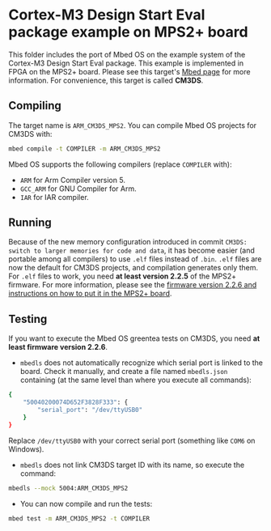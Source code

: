 # Cortex-M3 Design Start Eval package example on MPS2+ board

This folder includes the port of Mbed OS on the example system of the Cortex-M3
Design Start Eval package. This example is implemented in FPGA on the MPS2+
board. Please see this target's [Mbed page](https://os.mbed.com/platforms/ARM-CM3DS/)
for more information.
For convenience, this target is called **CM3DS**.

## Compiling

The target name is `ARM_CM3DS_MPS2`. You can compile Mbed OS
projects for CM3DS with:

```bash
mbed compile -t COMPILER -m ARM_CM3DS_MPS2
```

Mbed OS supports the following compilers (replace `COMPILER` with):

* `ARM` for Arm Compiler version 5.
* `GCC_ARM` for GNU Compiler for Arm.
* `IAR` for IAR compiler.

## Running

Because of the new memory configuration introduced in commit `CM3DS: switch to
larger memories for code and data`, it
has become easier (and portable among all compilers) to use `.elf` files
instead of `.bin`. `.elf` files are now the default for CM3DS projects, and compilation
generates only them.
For `.elf` files to work, you need **at least version 2.2.5** of the MPS2+
firmware. For more information, please see the [firmware version 2.2.6 and instructions on how to put it
in the MPS2+ board](https://community.arm.com/processors/designstart/f/discussions/9727/mps2-firmware-for-mbed).

## Testing

If you want to execute the Mbed OS greentea tests on CM3DS, you need
**at least firmware version 2.2.6**.

* `mbedls` does not automatically recognize which serial port is linked to the
board. Check it manually, and create a file named `mbedls.json` containing
(at the same level than where you execute all commands):

```bash
{
    "50040200074D652F3828F333": {
        "serial_port": "/dev/ttyUSB0"
    }
}
```

Replace `/dev/ttyUSB0` with your correct serial port
(something like `COM6` on Windows).

* `mbedls` does not link CM3DS target ID with its name, so execute the command:

```bash
mbedls --mock 5004:ARM_CM3DS_MPS2
```

* You can now compile and run the tests:

```bash
mbed test -m ARM_CM3DS_MPS2 -t COMPILER
```

